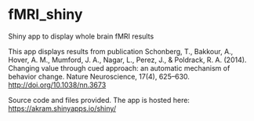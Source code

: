 # fMRI_shiny
Shiny app to display whole brain fMRI results

This app displays results from publication Schonberg, T., Bakkour, A., Hover, A. M., Mumford, J. A., Nagar, L., Perez, J., & Poldrack, R. A. (2014). Changing value through cued approach: an automatic mechanism of behavior change. Nature Neuroscience, 17(4), 625–630. http://doi.org/10.1038/nn.3673

Source code and files provided. The app is hosted here: https://akram.shinyapps.io/shiny/
